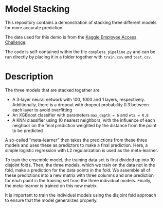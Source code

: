 # Model Stacking
This repository contains a demonstration of stacking three different models for more accurate prediction. 

The data used for this demo is from the [Kaggle Employee Access Challenge](https://www.kaggle.com/c/amazon-employee-access-challenge). 

The code is self-contained within the file `complete_pipeline.py` and can be run directly by placing it in a folder together with `train.csv` and `test.csv`. 


# Description

The three models that are stacked together are

* A 3-layer neural network with 100, 1000 and 1 layers, respectively. Additionally, there is a dropout with dropout probability 0.3 between each layer to avoid overfitting
* An XGBoost classifier with parameters `max_depth = 6` and `eta = 0.8`
* A KNN classifier using 10 nearest neighbors, with the influence of each neighbor on the final prediction weighted by the distance from the point to be predicted 

A so-called "meta-learner" then takes the predictions from these three models and uses these as predictors to make a final prediction. Here, a simple logistic regression with L2 regularization is used as the meta-learner. 

To train the ensemble model, the training data set is first divided up into 10 disjoint folds. Then, the three models, which we train on the data not in the fold, make a prediction for the data points in the fold. We assemble all of these predictions into a new matrix with three columns and one prediction for each point in the training set from the three individual models. Finally, the meta-learner is trained on this new matrix.

It is important to train the individual models using the disjoint fold approach to ensure that the model generalizes properly. 
